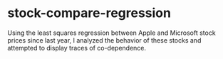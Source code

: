 # stock-compare-regression
Using the least squares regression between Apple and Microsoft stock prices since last year, I analyzed the behavior of these stocks and attempted to display traces of co-dependence.
